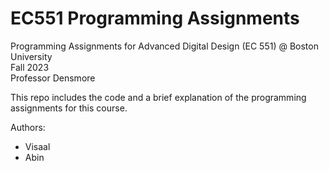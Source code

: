 # EC551 Programming Assignments
Programming Assignments for Advanced Digital Design (EC 551) @ Boston University\
Fall 2023\
Professor Densmore


This repo includes the code and a brief explanation of the programming assignments for this course.


Authors:
- Visaal
- Abin 
